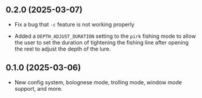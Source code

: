 ## 0.2.0 (2025-03-07)

- Fix a bug that `-c` feature is not working properly

-  Added a `DEPTH_ADJUST_DURATION` setting to the `pirk` fishing mode to allow the user to set the duration of tightening the fishing line after opening the reel to adjust the depth of the lure.

## 0.1.0 (2025-03-06)

- New config system, bolognese mode, trolling mode, window mode support, and more.